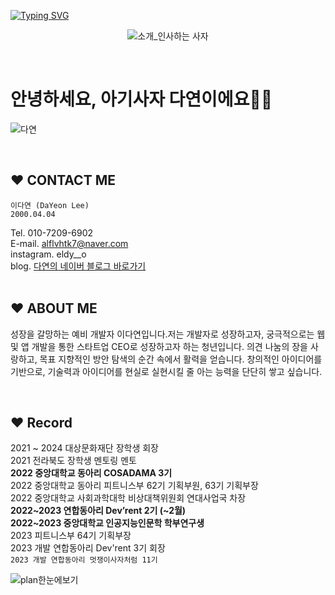 [![Typing SVG](https://readme-typing-svg.herokuapp.com?size=30&duration=4500&color=F77500&width=600&lines=%F0%9F%A6%81_Welcome_Dayeon_Lee_%F0%9F%A6%81+)](https://git.io/typing-svg)

<div align="center">

![소개_인사하는 사자](https://user-images.githubusercontent.com/81146131/221498526-e2db6afd-e36d-447c-ab58-58069793bedf.gif)


</div>

<br />

# 안녕하세요, 아기사자 다연이에요👋🏻

![다연](https://s3.us-west-2.amazonaws.com/secure.notion-static.com/484c9322-034c-4603-b349-b8439c0ab5d2/Untitled.jpeg?X-Amz-Algorithm=AWS4-HMAC-SHA256&X-Amz-Content-Sha256=UNSIGNED-PAYLOAD&X-Amz-Credential=AKIAT73L2G45EIPT3X45%2F20230316%2Fus-west-2%2Fs3%2Faws4_request&X-Amz-Date=20230316T143139Z&X-Amz-Expires=86400&X-Amz-Signature=ddd57196dc58d4641e67c2bee1b92cf4fab667bd6c8f481cd1c8bda7bfb35478&X-Amz-SignedHeaders=host&response-content-disposition=filename%3D%22Untitled.jpeg%22&x-id=GetObject)

<br/>

## ❤️ CONTACT ME 
    
    이다연 (DaYeon Lee)
    2000.04.04

Tel. 010-7209-6902 <br/>
E-mail. alflvhtk7@naver.com <br/>
instagram. eldy__o<br/>
blog.
[다연의 네이버 블로그 바로가기](https://blog.naver.com/alflvhtk7/223046876468) 
<br/>
<br/>
## ❤️ ABOUT ME
    
성장을 갈망하는 예비 개발자 이다연입니다.저는 개발자로 성장하고자, 궁극적으로는 웹 및 앱 개발을 통한 스타트업 CEO로 성장하고자 하는 청년입니다. 의견 나눔의 장을 사랑하고, 목표 지향적인 방안 탐색의 순간 속에서 활력을 얻습니다. 창의적인 아이디어를 기반으로, 기술력과 아이디어를 현실로 실현시킬 줄 아는 능력을 단단히 쌓고 싶습니다. 

<br/>

## ❤️ Record 

2021 ~ 2024 대상문화재단 장학생 회장<br/>
2021 전라북도 장학생 멘토링 멘토 <br/>
**2022 중앙대학교 동아리 COSADAMA 3기**<br/>
2022 중앙대학교 동아리 피트니스부 62기 기획부원, 63기 기획부장<br/>
2022 중앙대학교 사회과학대학 비상대책위원회 연대사업국 차장<br/>
**2022~2023 연합동아리 Dev’rent 2기 (~2월)** <br/>
**2022~2023 중앙대학교 인공지능인문학 학부연구생** <br/>
2023 피트니스부 64기 기획부장<br/>
2023 개발 연합동아리 Dev'rent 3기 회장<br/>
```2023 개발 연합동아리 멋쟁이사자처럼 11기```  <br/>

![plan한눈에보기](https://s3.us-west-2.amazonaws.com/secure.notion-static.com/6eaf0cc2-f4c3-453f-9dc6-b9fe8ee7744a/스크린샷_2023-02-16_오전_1.37.40.png?X-Amz-Algorithm=AWS4-HMAC-SHA256&X-Amz-Content-Sha256=UNSIGNED-PAYLOAD&X-Amz-Credential=AKIAT73L2G45EIPT3X45%2F20230316%2Fus-west-2%2Fs3%2Faws4_request&X-Amz-Date=20230316T143007Z&X-Amz-Expires=86400&X-Amz-Signature=60f409dbedcfa409817e4de0114b93cb3a81571f7040db6a6b151690a21eee54&X-Amz-SignedHeaders=host&response-content-disposition=filename%3D%22%25EC%258A%25A4%25ED%2581%25AC%25EB%25A6%25B0%25EC%2583%25B7%25202023-02-16%2520%25EC%2598%25A4%25EC%25A0%2584%25201.37.40.png%22&x-id=GetObject)